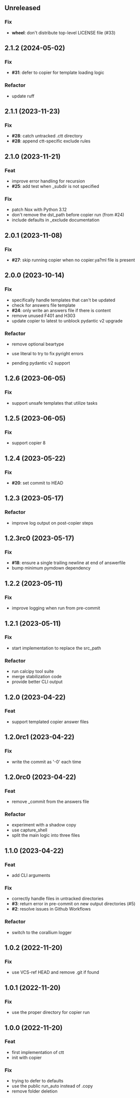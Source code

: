 ## Unreleased

### Fix

- **wheel**: don't distribute top-level LICENSE file (#33)

## 2.1.2 (2024-05-02)

### Fix

- **#31**: defer to copier for template loading logic

### Refactor

- update ruff

## 2.1.1 (2023-11-23)

### Fix

- **#28**: catch untracked .ctt directory
- **#28**: append ctt-specific exclude rules

## 2.1.0 (2023-11-21)

### Feat

- improve error handling for recursion
- **#25**: add test when _subdir is not specified

### Fix

- patch Nox with Python 3.12
- don't remove the dst_path before copier run (from #24)
- include defaults in _exclude documentation

## 2.0.1 (2023-11-08)

### Fix

- **#27**: skip running copier when no copier.ya?ml file is present

## 2.0.0 (2023-10-14)

### Fix

- specifically handle templates that can't be updated
- check for answers file template
- **#24**: only write an answers file if there is content
- remove unused F401 and H303
- update copier to latest to unblock pydantic v2 upgrade

### Refactor

- remove optional beartype
- use literal to try to fix pyright errors


- pending pydantic v2 support

## 1.2.6 (2023-06-05)

### Fix

- support unsafe templates that utilize tasks

## 1.2.5 (2023-06-05)

### Fix

- support copier 8

## 1.2.4 (2023-05-22)

### Fix

- **#20**: set commit to HEAD

## 1.2.3 (2023-05-17)

### Refactor

- improve log output on post-copier steps

## 1.2.3rc0 (2023-05-17)

### Fix

- **#18**: ensure a single trailing newline at end of answerfile
- bump minimum pymdown dependency

## 1.2.2 (2023-05-11)

### Fix

- improve logging when run from pre-commit

## 1.2.1 (2023-05-11)

### Fix

- start implementation to replace the src_path

### Refactor

- run calcipy tool suite
- merge stabilization code
- provide better CLI output

## 1.2.0 (2023-04-22)

### Feat

- support templated copier answer files

## 1.2.0rc1 (2023-04-22)

### Fix

- write the commit as '-0' each time

## 1.2.0rc0 (2023-04-22)

### Feat

- remove _commit from the answers file

### Refactor

- experiment with a shadow copy
- use capture_shell
- split the main logic into three files

## 1.1.0 (2023-04-22)

### Feat

- add CLI arguments

### Fix

- correctly handle files in untracked directories
- **#3**: return error in pre-commit on new output directories (#5)
- **#2**: resolve issues in Github Workflows

### Refactor

- switch to the corallium logger

## 1.0.2 (2022-11-20)

### Fix

- use VCS-ref HEAD and remove .git if found

## 1.0.1 (2022-11-20)

### Fix

- use the proper directory for copier run

## 1.0.0 (2022-11-20)

### Feat

- first implementation of ctt
- init with copier

### Fix

- trying to defer to defaults
- use the public run_auto instead of .copy
- remove folder deletion

